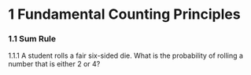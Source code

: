 # 1 Fundamental Counting Principles
### 1.1 Sum Rule
1.1.1 A student rolls a fair six-sided die. What is the probability of rolling a number that is either 2 or 4?

